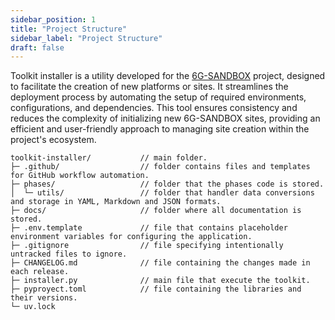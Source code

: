 ```yaml
---
sidebar_position: 1
title: "Project Structure"
sidebar_label: "Project Structure"
draft: false
---
```


Toolkit installer is a utility developed for the [6G-SANDBOX](https://6g-sandbox.eu/) project, designed to facilitate the creation of new platforms or sites. It streamlines the deployment process by automating the setup of required environments, configurations, and dependencies. This tool ensures consistency and reduces the complexity of initializing new 6G-SANDBOX sites, providing an efficient and user-friendly approach to managing site creation within the project's ecosystem.

```
toolkit-installer/           // main folder.
├─ .github/                  // folder contains files and templates for GitHub workflow automation.
├─ phases/                   // folder that the phases code is stored.
│  └─ utils/                 // folder that handler data conversions and storage in YAML, Markdown and JSON formats.
├─ docs/                     // folder where all documentation is stored.
├─ .env.template             // file that contains placeholder environment variables for configuring the application.
├─ .gitignore                // file specifying intentionally untracked files to ignore.
├─ CHANGELOG.md              // file containing the changes made in each release.
├─ installer.py              // main file that execute the toolkit.
├─ pyproyect.toml            // file containing the libraries and their versions.
└─ uv.lock
```